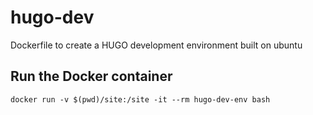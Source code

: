 # hugo-dev
Dockerfile to create a HUGO development environment built on ubuntu

## Run the Docker container
`docker run -v $(pwd)/site:/site -it --rm hugo-dev-env bash`
